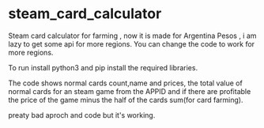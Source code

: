# steam_card_calculator
Steam card calculator for farming , now it is made for Argentina Pesos , i am lazy to get some api for more regions.
You can change the code to work for more regions.

To run install python3 and pip install the required libraries.

The code shows normal cards count,name and prices, the total value of normal cards for an steam game from the APPID and if there are profitable the price of the game minus the half of the cards sum(for card farming).

preaty bad aproch and code but it's working.

